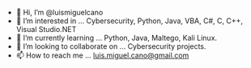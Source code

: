 - 👋 Hi, I’m @luismiguelcano
- 👀 I’m interested in ... Cybersecurity, Python, Java, VBA, C#, C, C++, Visual Studio.NET
- 🌱 I’m currently learning ... Python, Java, Maltego, Kali Linux.
- 💞️ I’m looking to collaborate on ... Cybersecurity projects.
- 📫 How to reach me ... luis.miguel.cano@gmail.com

<!---
luismiguelcano/luismiguelcano is a ✨ special ✨ repository because its `README.md` (this file) appears on your GitHub profile.
You can click the Preview link to take a look at your changes.
--->
